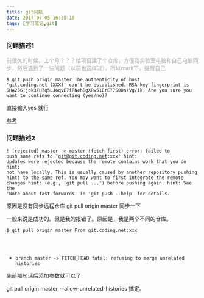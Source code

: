 ```yaml
---
title: git问题
date: 2017-07-05 16:38:18
tags: [学习笔记,git]
---
```


### 问题描述1

<font style="color: rgb(172,168,167)">前很久的时候，上个月？？？给项目建了个仓库，方便我实验室电脑和自己电脑同步，然后遇到了一些问题（以前也这样过），所以mark下，提醒自己</font>

<code>$ git push origin master
The authenticity of host 'git.coding.net (XXX)' can't be established.
RSA key fingerprint is SHA256:jok3FH7q5LJ6qvE7iPNehBgXRw51ErE77S0Dn+Vg/Ik.
Are you sure you want to continue connecting (yes/no)? </code>

直接输入yes 就行
<!--more-->
[参考](https://coding.net/help/doc/git/ssh-key.html)


### 问题描述2

<code>! [rejected] master -> master (fetch first)
error: failed to push some refs to 'git@git.coding.net:xxx'
hint: Updates were rejected because the remote contains work that you do
hint: not have locally. This is usually caused by another repository pushing
hint: to the same ref. You may want to first integrate the remote changes
hint: (e.g., 'git pull ...') before pushing again.
hint: See the 'Note about fast-forwards' in 'git push --help' for details.</code>


原因是没有同步远程仓库
git pull origin master
同步一下

一般来说是成功的。但是我的报错了。原因是，我是两个不同的仓库。

<code>$ git pull origin master
From git.coding.net:xxx
 * branch master -> FETCH_HEAD
fatal: refusing to merge unrelated histories</code>

先前那句话后添加参数就可以了

git pull origin master --allow-unrelated-histories
搞定。

